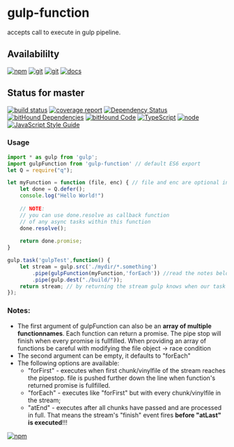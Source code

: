 # gulp-function
accepts call to execute in gulp pipeline.

## Availabililty
[![npm](https://push.rocks/assets/repo-button-npm.svg)](https://www.npmjs.com/package/gulp-function)
[![git](https://push.rocks/assets/repo-button-git.svg)](https://gitlab.com/pushrocks/gulp-function)
[![git](https://push.rocks/assets/repo-button-mirror.svg)](https://github.com/pushrocks/gulp-function)
[![docs](https://push.rocks/assets/repo-button-docs.svg)](https://pushrocks.gitlab.io/gulp-function/)

## Status for master
[![build status](https://gitlab.com/pushrocks/gulp-function/badges/master/build.svg)](https://gitlab.com/pushrocks/gulp-function/commits/master)
[![coverage report](https://gitlab.com/pushrocks/gulp-function/badges/master/coverage.svg)](https://gitlab.com/pushrocks/gulp-function/commits/master)
[![Dependency Status](https://david-dm.org/pushrocks/gulp-function.svg)](https://david-dm.org/pushrocks/gulp-function)
[![bitHound Dependencies](https://www.bithound.io/github/pushrocks/gulp-function/badges/dependencies.svg)](https://www.bithound.io/github/pushrocks/gulp-function/master/dependencies/npm)
[![bitHound Code](https://www.bithound.io/github/pushrocks/gulp-function/badges/code.svg)](https://www.bithound.io/github/pushrocks/gulp-function)
[![TypeScript](https://img.shields.io/badge/TypeScript-2.x-blue.svg)](https://nodejs.org/dist/latest-v6.x/docs/api/)
[![node](https://img.shields.io/badge/node->=%206.x.x-blue.svg)](https://nodejs.org/dist/latest-v6.x/docs/api/)
[![JavaScript Style Guide](https://img.shields.io/badge/code%20style-standard-brightgreen.svg)](http://standardjs.com/)

### Usage
```javascript
import * as gulp from 'gulp';
import gulpFunction from 'gulp-function' // default ES6 export
let Q = require("q");

let myFunction = function (file, enc) { // file and enc are optional in case you want to modify the file object
    let done = Q.defer();
    console.log("Hello World!")
    
    // NOTE:
    // you can use done.resolve as callback function
    // of any async tasks within this function
    done.resolve();
    
    return done.promise;
}

gulp.task('gulpTest',function() {
    let stream = gulp.src('./mydir/*.something')
        .pipe(gulpFunction(myFunction,'forEach')) //read the notes below
        .pipe(gulp.dest("./build/"));
    return stream; // by returning the stream gulp knows when our task has finished.
});
```

### Notes:

* The first argument of gulpFunction can also be an **array of multiple functionnames**.
Each function can return a promise. The pipe stop will finish when every promise is fullfilled.
When providing an array of functions be careful with modifying the file object -> race condition
* The second argument can be empty, it defaults to "forEach"
* The following options are available:
    * "forFirst" - executes when first chunk/vinylfile of the stream reaches the pipestop.
       file is pushed further down the line when function's returned promise is fullfilled.
    *  "forEach" - executes like "forFirst" but with every chunk/vinylfile in the stream;
    *  "atEnd" - executes after all chunks have passed and are processed in full.
       That means the stream's "finish" event fires **before "atLast" is executed**!!!

[![npm](https://push.rocks/assets/repo-header.svg)](https://push.rocks)
